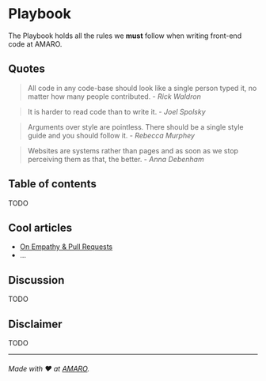 # Playbook

The Playbook holds all the rules we **must** follow when writing front-end code at AMARO.

## Quotes

> All code in any code-base should look like a single person typed it, no matter how many people contributed. - _Rick Waldron_

> It is harder to read code than to write it. - _Joel Spolsky_

> Arguments over style are pointless. There should be a single style guide and you should follow it. - _Rebecca Murphey_

> Websites are systems rather than pages and as soon as we stop perceiving them as that, the better. - _Anna Debenham_

## Table of contents

TODO

## Cool articles

- [On Empathy & Pull Requests](https://slack.engineering/on-empathy-pull-requests-979e4257d158#.5q0e1ah29)
- ...

## Discussion

TODO

## Disclaimer

TODO

---

###### Made with :heart: at [AMARO](https://amaro.com).
